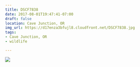 ```yaml
---
title: DSCF7838
date: 2017-08-01T19:47:41-07:00
draft: false
location: Cave Junction, OR
img_url: https://d17enza3bfujl8.cloudfront.net/DSCF7838.jpg
tags:
- Cave Junction, OR
- wildlife

---
```


![](https://d17enza3bfujl8.cloudfront.net/DSCF7838.jpg)

